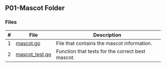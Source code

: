 ## P01-Mascot Folder
### Files

|   #   | File             | Description                                        |
| :---: | ---------------- | -------------------------------------------------- |
|   1   | [mascot.go](https://github.com/BKoch74/4143-PLC/blob/main/Assignments/P01/mascot/mascot.go)  | File that contains the mascot information.   |
|   2   | [mascot_test.go](https://github.com/BKoch74/4143-PLC/blob/main/Assignments/P01/mascot/mascot_test.go) | Function that tests for the correct best mascot. |
